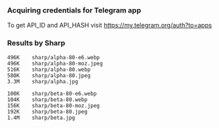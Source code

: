 ### Acquiring credentials for Telegram app

To get API_ID and API_HASH visit https://my.telegram.org/auth?to=apps

### Results by Sharp

```
496K    sharp/alpha-80-e6.webp
496K    sharp/alpha-80-moz.jpeg
516K    sharp/alpha-80.webp
580K    sharp/alpha-80.jpeg
3.3M    sharp/alpha.jpg

100K    sharp/beta-80-e6.webp
104K    sharp/beta-80.webp
156K    sharp/beta-80-moz.jpeg
192K    sharp/beta-80.jpeg
1.4M    sharp/beta.jpg
```
